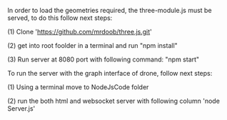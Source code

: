 In order to load the geometries required, the three-module.js must be served, to do this follow next steps:

(1) Clone 'https://github.com/mrdoob/three.js.git' 

(2) get into root foolder in a terminal and run "npm install"

(3) Run server at 8080 port with following command: "npm start"


To run the server with the graph interface of drone, follow next steps:

(1) Using a terminal move to NodeJsCode folder

(2) run the both html and websocket server with following column 'node Server.js'
